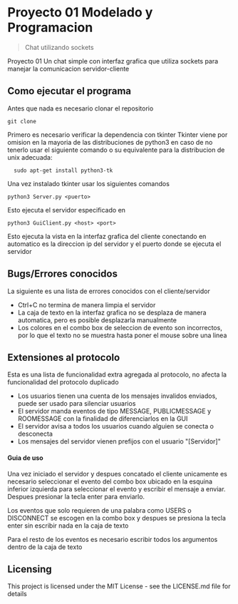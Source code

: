 # Proyecto 01 Modelado y Programacion
> Chat utilizando sockets

Proyecto 01 Un chat simple con interfaz grafica que utiliza sockets para manejar la comunicacion servidor-cliente

## Como ejecutar el programa

Antes que nada es necesario clonar el repositorio

```shell
git clone
```

Primero es necesario verificar la dependencia con tkinter
Tkinter viene por omision en la mayoria de las distribuciones de python3 en caso de no tenerlo usar el siguiente comando
o su equivalente para la distribucion de unix adecuada:

```shell
  sudo apt-get install python3-tk
```

Una vez instalado tkinter usar los siguientes comandos
```shell
python3 Server.py <puerto>
```
Esto ejecuta el servidor especificado en <puerto>

```shell
python3 GuiClient.py <host> <port>
```
Esto ejecuta la vista en la interfaz grafica del cliente conectando en automatico
<host> es la direccion ip del servidor y <port> el puerto donde se ejecuta el servidor

## Bugs/Errores conocidos

La siguiente es una lista de errores conocidos con el cliente/servidor
* Ctrl+C no termina de manera limpia el servidor
* La caja de texto en la interfaz grafica no se desplaza de manera automatica, pero es posible desplazarla manualmente
* Los colores en el combo box de seleccion de evento son incorrectos, por lo que el texto no se muestra hasta poner el mouse sobre una linea

## Extensiones al protocolo

Esta es una lista de funcionalidad extra agregada al protocolo, no afecta la funcionalidad del protocolo duplicado
* Los usuarios tienen una cuenta de los mensajes invalidos enviados, puede ser usado para silenciar usuarios
* El servidor manda eventos de tipo MESSAGE, PUBLICMESSAGE y ROOMESSAGE con la finalidad de diferenciarlos en la GUI
* El servidor avisa a todos los usuarios cuando alguien se conecta o desconecta
* Los mensajes del servidor vienen prefijos con el usuario "[Servidor]"

#### Guia de uso

Una vez iniciado el servidor y despues concatado el cliente unicamente es necesario seleccionar el evento del combo box
ubicado en la esquina inferior izquierda para seleccionar el evento y escribir el mensaje a enviar. Despues presionar
la tecla enter para enviarlo.

Los eventos que solo requieren de una palabra como USERS o DISCONNECT se escogen en la combo box y despues se presiona la
tecla enter sin escribir nada en la caja de texto

Para el resto de los eventos es necesario escribir todos los argumentos dentro de la caja de texto


## Licensing

This project is licensed under the MIT License - see the LICENSE.md file for details
